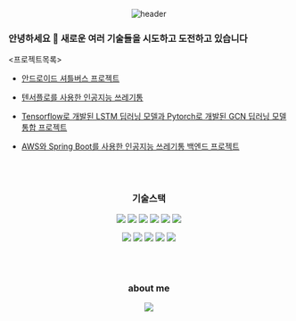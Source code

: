 
<div align="center">
  
![header](https://capsule-render.vercel.app/api?type=waving&color=auto&height=300&section=header&text=WooSangChul&fontSize=90)

</div>  

### 안녕하세요 👋 새로운 여러 기술들을 시도하고 도전하고 있습니다
  <프로젝트목록>
  
  <a href="https://github.com/woosangchul/busarrival2" target='_blank'>
  
  - 안드로이드 셔틀버스 프로젝트 
</a>

  <a href="https://github.com/woosangchul/trash_project" target='_blank'>
  
  - 텐서플로를 사용한 인공지능 쓰레기통 
</a>

  <a href="https://github.com/woosangchul/LSTM-GCN-Integration" target='_blank'>
  
  - Tensorflow로 개발된 LSTM 딥러닝 모델과 Pytorch로 개발된 GCN 딥러닝 모델 통합 프로젝트 
</a>

  <a href="https://github.com/woosangchul/RESTFul_AiTrash" target='_blank'>
  
  - AWS와 Spring Boot를 사용한 인공지능 쓰레기통 백엔드 프로젝트 
</a>
  
  
  

  
  <br>
  <br>
<div align="center">  
  
### 기술스택
<img src ="https://img.shields.io/badge/AWS-232F3E?&style=flat-square&logo=Amazon AWS&logoColor=white"/>
<img src ="https://img.shields.io/badge/SpringBoot-6DB33F?&style=flat-square&logo=Spring Boot&logoColor=white"/>
<img src="https://img.shields.io/badge/Python-3776AB?style=flat-square&logo=Python&logoColor=white"/> <img src="https://img.shields.io/badge/Java-007396?style=flat-square&logo=Java&logoColor=white"/>
<img src="https://img.shields.io/badge/C++-00599C?style=flat-square&logo=C%2B%2B&logoColor=white"/>
<img src="https://img.shields.io/badge/C-A8B9CC?style=flat-square&logo=C&logoColor=white"/>

<img src="https://img.shields.io/badge/Android-3DDC84?style=flat-square&logo=Android&logoColor=white"/> <img src="https://img.shields.io/badge/Anaconda-44A833?style=flat-square&logo=Anaconda&logoColor=white"/>
<img src="https://img.shields.io/badge/TensorFlow-FF6F00?style=flat-square&logo=TensorFlow&logoColor=white"/>
<img src="https://img.shields.io/badge/PyTorch-EE4C2C?style=flat-square&logo=PyTorch&logoColor=white"/>
<img src="https://img.shields.io/badge/Docker-2496ED?style=flat-square&logo=Docker&logoColor=white"/>


  <br>
  <br>

  ### about me 

  <a href=https://translucent-cheddar-df8.notion.site/3f921eada7ee4ba285e4ca7e0bbdfbdd><img src="https://img.shields.io/badge/Notion-000000?style=flat-square&logo=Notion&logoColor=white"/></a>
</div>

<!--
**woosangchul/woosangchul** is a ✨ _special_ ✨ repository because its `README.md` (this file) appears on your GitHub profile.

Here are some ideas to get you started:

- 🔭 I’m currently working on ...
- 🌱 I’m currently learning ...
- 👯 I’m looking to collaborate on ...
- 🤔 I’m looking for help with ...
- 💬 Ask me about ...
- 📫 How to reach me: ...
- 😄 Pronouns: ...
- ⚡ Fun fact: ...
-->
